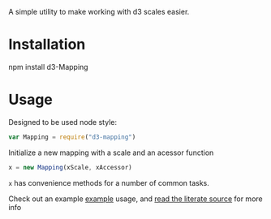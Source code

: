 A simple utility to make working with d3 scales easier.

# Installation #

npm install d3-Mapping

# Usage #

Designed to be used node style:

```js
var Mapping = require("d3-mapping")
```

Initialize a new mapping with a scale and an acessor function

```js
x = new Mapping(xScale, xAccessor)

```

`x` has convenience methods for a number of common tasks. 

Check out an example [example](github.com/AWinterman/d3-mapping/example) usage, and [read
the literate source](./docs/Mapping.html) for more info
